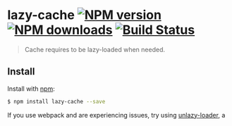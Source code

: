 # lazy-cache [![NPM version](https://img.shields.io/npm/v/lazy-cache.svg?style=flat)](https://www.npmjs.com/package/lazy-cache) [![NPM downloads](https://img.shields.io/npm/dm/lazy-cache.svg?style=flat)](https://npmjs.org/package/lazy-cache) [![Build Status](https://img.shields.io/travis/jonschlinkert/lazy-cache.svg?style=flat)](https://travis-ci.org/jonschlinkert/lazy-cache)

> Cache requires to be lazy-loaded when needed.

## Install

Install with [npm](https://www.npmjs.com/):

```sh
$ npm install lazy-cache --save
```

If you use webpack and are experiencing issues, try using [unlazy-loader](https://github.com/doowb/unlazy-loader), a